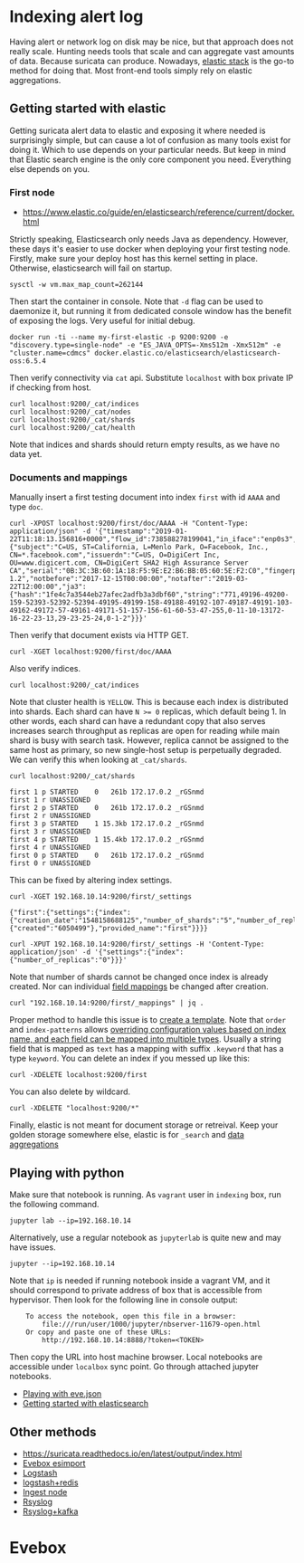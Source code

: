 # Indexing alert log

Having alert or network log on disk may be nice, but that approach does not really scale. Hunting needs tools that scale and can aggregate vast amounts of data. Because suricata can produce. Nowadays, [elastic stack](https://www.elastic.co/products) is the go-to method for doing that. Most front-end tools simply rely on elastic aggregations.

## Getting started with elastic

Getting suricata alert data to elastic and exposing it where needed is surprisingly simple, but can cause a lot of confusion as many tools exist for doing it.  Which to use depends on your particular needs. But keep in mind that Elastic search engine is the only core component you need. Everything else depends on you.

### First node

* https://www.elastic.co/guide/en/elasticsearch/reference/current/docker.html

Strictly speaking, Elasticsearch only needs Java as dependency. However, these days it's easier to use docker when deploying your first testing node. Firstly, make sure your deploy host has this kernel setting in place. Otherwise, elasticsearch will fail on startup.

```
sysctl -w vm.max_map_count=262144
```

Then start the container in console. Note that `-d` flag can be used to daemonize it, but running it from dedicated console window has the benefit of exposing the logs. Very useful for initial debug.

```
docker run -ti --name my-first-elastic -p 9200:9200 -e "discovery.type=single-node" -e "ES_JAVA_OPTS=-Xms512m -Xmx512m" -e "cluster.name=cdmcs" docker.elastic.co/elasticsearch/elasticsearch-oss:6.5.4
```

Then verify connectivity via `cat` api. Substitute `localhost` with box private IP if checking from host.

```
curl localhost:9200/_cat/indices
curl localhost:9200/_cat/nodes
curl localhost:9200/_cat/shards
curl localhost:9200/_cat/health
```

Note that indices and shards should return empty results, as we have no data yet.

### Documents and mappings

Manually insert a first testing document into index `first` with id `AAAA` and type `doc`.

```
curl -XPOST localhost:9200/first/doc/AAAA -H "Content-Type: application/json" -d '{"timestamp":"2019-01-22T11:18:13.156816+0000","flow_id":738588278199041,"in_iface":"enp0s3","event_type":"tls","src_ip":"10.0.2.15","src_port":42756,"dest_ip":"31.13.72.36","dest_port":443,"proto":"TCP","tls":{"subject":"C=US, ST=California, L=Menlo Park, O=Facebook, Inc., CN=*.facebook.com","issuerdn":"C=US, O=DigiCert Inc, OU=www.digicert.com, CN=DigiCert SHA2 High Assurance Server CA","serial":"0B:3C:3B:60:1A:18:F5:9E:E2:B6:BB:05:60:5E:F2:C0","fingerprint":"bd:25:8c:1f:62:a4:a6:d9:cf:7d:98:12:d2:2e:2f:f5:7e:84:fb:36","sni":"www.facebook.com","version":"TLS 1.2","notbefore":"2017-12-15T00:00:00","notafter":"2019-03-22T12:00:00","ja3":{"hash":"1fe4c7a3544eb27afec2adfb3a3dbf60","string":"771,49196-49200-159-52393-52392-52394-49195-49199-158-49188-49192-107-49187-49191-103-49162-49172-57-49161-49171-51-157-156-61-60-53-47-255,0-11-10-13172-16-22-23-13,29-23-25-24,0-1-2"}}}'
```

Then verify that document exists via HTTP GET.

```
curl -XGET localhost:9200/first/doc/AAAA
```

Also verify indices.

```
curl localhost:9200/_cat/indices
```

Note that cluster health is `YELLOW`. This is because each index is distributed into shards. Each shard can have `N >= 0` replicas, which default being 1. In other words, each shard can have a redundant copy that also serves increases search throughput as replicas are open for reading while main shard is busy with search task. However, replica cannot be assigned to the same host as primary, so new single-host setup is perpetually degraded. We can verify this when looking at `_cat/shards`.

```
curl localhost:9200/_cat/shards
```
```
first 1 p STARTED    0   261b 172.17.0.2 _rGSnmd
first 1 r UNASSIGNED
first 2 p STARTED    0   261b 172.17.0.2 _rGSnmd
first 2 r UNASSIGNED
first 3 p STARTED    1 15.3kb 172.17.0.2 _rGSnmd
first 3 r UNASSIGNED
first 4 p STARTED    1 15.4kb 172.17.0.2 _rGSnmd
first 4 r UNASSIGNED
first 0 p STARTED    0   261b 172.17.0.2 _rGSnmd
first 0 r UNASSIGNED
```

This can be fixed by altering index settings.

```
curl -XGET 192.168.10.14:9200/first/_settings
```
```
{"first":{"settings":{"index":{"creation_date":"1548158688125","number_of_shards":"5","number_of_replicas":"1","uuid":"dKmyapUCTSWaGunmnybU9A","version":{"created":"6050499"},"provided_name":"first"}}}}
```
```
curl -XPUT 192.168.10.14:9200/first/_settings -H 'Content-Type: application/json' -d '{"settings":{"index":{"number_of_replicas":"0"}}}'
```

Note that number of shards cannot be changed once index is already created. Nor can individual [field mappings](https://www.elastic.co/guide/en/elasticsearch/reference/current/mapping-types.html) be changed after creation.

```
curl "192.168.10.14:9200/first/_mappings" | jq .
```

Proper method to handle this issue is to [create a template](https://github.com/ccdcoe/CDMCS/blob/master/Suricata/vagrant/singlehost/provision.sh#L332). Note that `order` and `index-patterns` allows [overriding configuration values based on index name, and each field can be mapped into multiple types](https://github.com/ccdcoe/CDMCS/blob/master/Suricata/vagrant/singlehost/provision.sh#L384). Usually a string field that is mapped as `text` has a mapping with suffix `.keyword` that has a type `keyword`. You can delete an index if you messed up like this:

```
curl -XDELETE localhost:9200/first
```

You can also delete by wildcard.

```
curl -XDELETE "localhost:9200/*"
```

Finally, elastic is not meant for document storage or retreival. Keep your golden storage somewhere else, elastic is for `_search` and [data aggregations](https://github.com/ccdcoe/CDMCS/blob/master/Suricata/vagrant/singlehost/provision.sh#L845)

## Playing with python

Make sure that notebook is running. As `vagrant` user in `indexing` box, run the following command.

```
jupyter lab --ip=192.168.10.14
```

Alternatively, use a regular notebook as `jupyterlab` is quite new and may have issues.

```
jupyter --ip=192.168.10.14
```

Note that `ip` is needed if running notebook inside a vagrant VM, and it should correspond to private address of box that is accessible from hypervisor. Then look for the following line in console output:

```
    To access the notebook, open this file in a browser:
        file:///run/user/1000/jupyter/nbserver-11679-open.html
    Or copy and paste one of these URLs:
        http://192.168.10.14:8888/?token=<TOKEN>
```

Then copy the URL into host machine browser. Local notebooks are accessible under `localbox` sync point. Go through attached jupyter notebooks.

 * [Playing with eve.json](001-load-eve.ipynb)
 * [Getting started with elasticsearch](002-elastic-intro.ipynb)

## Other methods

 * https://suricata.readthedocs.io/en/latest/output/index.html
 * [Evebox esimport](evebox.md)
 * [Logstash](logstash.md)
 * [logstash+redis](/common/elastic/logstash-redis-ela.conf)
 * [Ingest node](/common/elastic/elastic.ingest.md)
 * [Rsyslog](rsyslog.omelastic.md)
 * [Rsyslog+kafka](rsyslog.kafka.conf)

# Evebox
